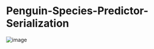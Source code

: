# Penguin-Species-Predictor-Serialization
![image](https://user-images.githubusercontent.com/115217128/236291160-2e7df2dc-25c4-41e5-9ade-1255c623c481.png)
